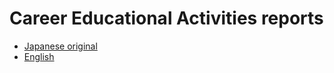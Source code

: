 # Career Educational Activities reports
- [Japanese original](https://github.com/Career-Educational-Activities/reports-ja)
- [English](https://github.com/Career-Educational-Activities/reports-en)
